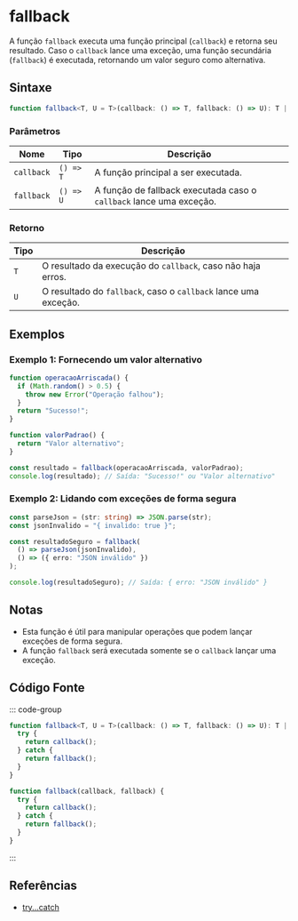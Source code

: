 # fallback

A função `fallback` executa uma função principal (`callback`) e retorna seu resultado. Caso o `callback` lance uma exceção, uma função secundária (`fallback`) é executada, retornando um valor seguro como alternativa.

## Sintaxe

```typescript
function fallback<T, U = T>(callback: () => T, fallback: () => U): T | U;
```

### Parâmetros

| Nome        | Tipo               | Descrição                                                                  |
|-------------|--------------------|----------------------------------------------------------------------------|
| `callback`  | `() => T`          | A função principal a ser executada.                                        |
| `fallback`  | `() => U`          | A função de fallback executada caso o `callback` lance uma exceção.        |

### Retorno

| Tipo      | Descrição                                                                |
|-----------|--------------------------------------------------------------------------|
| `T`       | O resultado da execução do `callback`, caso não haja erros.              |
| `U`       | O resultado do `fallback`, caso o `callback` lance uma exceção.          |

## Exemplos

### Exemplo 1: Fornecendo um valor alternativo

```typescript
function operacaoArriscada() {
  if (Math.random() > 0.5) {
    throw new Error("Operação falhou");
  }
  return "Sucesso!";
}

function valorPadrao() {
  return "Valor alternativo";
}

const resultado = fallback(operacaoArriscada, valorPadrao);
console.log(resultado); // Saída: "Sucesso!" ou "Valor alternativo"
```

### Exemplo 2: Lidando com exceções de forma segura

```typescript
const parseJson = (str: string) => JSON.parse(str);
const jsonInvalido = "{ invalido: true }";

const resultadoSeguro = fallback(
  () => parseJson(jsonInvalido),
  () => ({ erro: "JSON inválido" })
);

console.log(resultadoSeguro); // Saída: { erro: "JSON inválido" }
```

## Notas

- Esta função é útil para manipular operações que podem lançar exceções de forma segura.
- A função `fallback` será executada somente se o `callback` lançar uma exceção.

## Código Fonte

::: code-group
```typescript
function fallback<T, U = T>(callback: () => T, fallback: () => U): T | U {
  try {
    return callback();
  } catch {
    return fallback();
  }
}
```

```javascript
function fallback(callback, fallback) {
  try {
    return callback();
  } catch {
    return fallback();
  }
}
```
:::

## Referências

- [try...catch](https://developer.mozilla.org/pt-BR/docs/Web/JavaScript/Reference/Statements/try...catch)